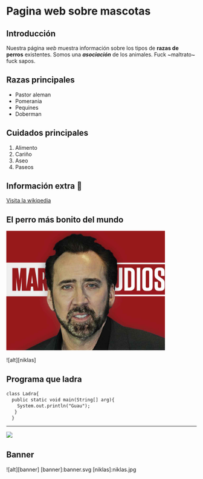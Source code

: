 # Pagina web sobre mascotas
## Introducción
Nuestra página *web* muestra información sobre los tipos de **razas de perros** existentes.
Somos una *__asociación__* de los animales. Fuck ~maltrato~ fuck sapos.
## Razas principales

- Pastor aleman
- Pomerania
- Pequines
- Doberman

## Cuidados principales

1. Alimento
2. Cariño
3. Aseo
4. Paseos

## Información extra 🐶
[Visita la wikipedia](https://es.wikipedia.org/wiki/Canis_familiaris)

## El perro más bonito del mundo
<img  width="420" src="niklas.jpg">

![alt][niklas]






## Programa que ladra

```
class Ladra{
  public static void main(String[] arg){
    System.out.println("Guau");
   }
  }
```
-----
<img width="80" src="https://www.cesarsway.com/wp-content/uploads/2021/07/barking-dog-is-on-a-walk-in-grass.jpg">

## Banner
![alt][banner]
[banner]:banner.svg
[niklas]:niklas.jpg
